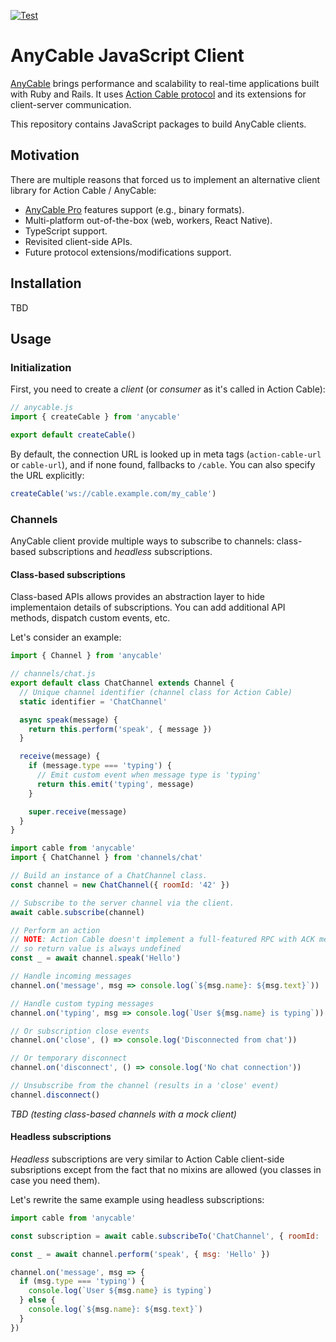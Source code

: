 [![Test](https://github.com/anycable/anycable-client/workflows/Test/badge.svg)](https://github.com/anycable/anycable-client/actions)

# AnyCable JavaScript Client

[AnyCable][anycable] brings performance and scalability to real-time applications built with Ruby and Rails. It uses [Action Cable protocol][protocol] and its extensions for client-server communication.

This repository contains JavaScript packages to build AnyCable clients.

## Motivation

There are multiple reasons that forced us to implement an alternative client library for Action Cable / AnyCable:

- [AnyCable Pro][pro] features support (e.g., binary formats).
- Multi-platform out-of-the-box (web, workers, React Native).
- TypeScript support.
- Revisited client-side APIs.
- Future protocol extensions/modifications support.

## Installation

TBD

## Usage

### Initialization

First, you need to create a _client_ (or _consumer_ as it's called in Action Cable):

```js
// anycable.js
import { createCable } from 'anycable'

export default createCable()
```

By default, the connection URL is looked up in meta tags (`action-cable-url` or `cable-url`), and if none found, fallbacks to `/cable`. You can also specify the URL explicitly:

```js
createCable('ws://cable.example.com/my_cable')
```

### Channels

AnyCable client provide multiple ways to subscribe to channels: class-based subscriptions and _headless_ subscriptions.

#### Class-based subscriptions

Class-based APIs allows provides an abstraction layer to hide implementaion details of subscriptions.
You can add additional API methods, dispatch custom events, etc.

Let's consider an example:

```js
import { Channel } from 'anycable'

// channels/chat.js
export default class ChatChannel extends Channel {
  // Unique channel identifier (channel class for Action Cable)
  static identifier = 'ChatChannel'

  async speak(message) {
    return this.perform('speak', { message })
  }

  receive(message) {
    if (message.type === 'typing') {
      // Emit custom event when message type is 'typing'
      return this.emit('typing', message)
    }

    super.receive(message)
  }
}
```

```js
import cable from 'anycable'
import { ChatChannel } from 'channels/chat'

// Build an instance of a ChatChannel class.
const channel = new ChatChannel({ roomId: '42' })

// Subscribe to the server channel via the client.
await cable.subscribe(channel)

// Perform an action
// NOTE: Action Cable doesn't implement a full-featured RPC with ACK messages,
// so return value is always undefined
const _ = await channel.speak('Hello')

// Handle incoming messages
channel.on('message', msg => console.log(`${msg.name}: ${msg.text}`))

// Handle custom typing messages
channel.on('typing', msg => console.log(`User ${msg.name} is typing`))

// Or subscription close events
channel.on('close', () => console.log('Disconnected from chat'))

// Or temporary disconnect
channel.on('disconnect', () => console.log('No chat connection'))

// Unsubscribe from the channel (results in a 'close' event)
channel.disconnect()
```

_TBD (testing class-based channels with a mock client)_

#### Headless subscriptions

_Headless_ subscriptions are very similar to Action Cable client-side subsriptions except from the fact that no mixins are allowed (you classes in case you need them).

Let's rewrite the same example using headless subscriptions:

```js
import cable from 'anycable'

const subscription = await cable.subscribeTo('ChatChannel', { roomId: '42' })

const _ = await channel.perform('speak', { msg: 'Hello' })

channel.on('message', msg => {
  if (msg.type === 'typing') {
    console.log(`User ${msg.name} is typing`)
  } else {
    console.log(`${msg.name}: ${msg.text}`)
  }
})
```

[anycable]: https://anycable.io
[protocol]: https://docs.anycable.io/misc/action_cable_protocol
[pro]: https://anycable.io/#pro

